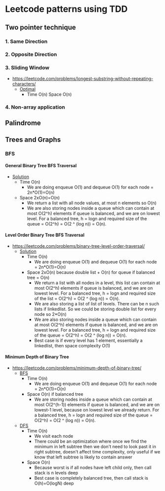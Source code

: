 # Leetcode patterns using TDD

## Two pointer technique
### 1. Same Direction
### 2. Opposite Direction
### 3. Sliding Window
- https://leetcode.com/problems/longest-substring-without-repeating-characters/
  - [Optimal](application/src/main/java/arraysStrings/slidingWindow/Q3_longestSubstringWithoutRepeatingCharacters/Solution.java)
    - Time O(n) Space O(n)
### 4. Non-array application
## Palindrome

## Trees and Graphs
### BFS
#### General Binary Tree BFS Traversal
- [Solution](application/src/main/java/treeGraphs/bfs/general_binaryTreeBFSTraversal/Solution.java)
  - Time O(n)
    - We are doing enqueue O(1) and dequeue O(1) for each node = 2n*O(1)=O(n)
  - Space 2xO(n)=O(n)
    - We return a list with all node values, at most n elements so O(n)
    - We are also storing nodes inside a queue which can contain at most O(2^h) elements if queue is balanced, and we are on lowest level. For a balanced tree, h = logn and required size of the queue = O(2^h) = O(2 ^ (log n)) = O(n).
#### Level Order Binary Tree BFS Traversal
- https://leetcode.com/problems/binary-tree-level-order-traversal/
  - [Solution](application/src/main/java/treeGraphs/bfs/Q102_binaryTreeLevelOrderTraversal/Solution.java)
    - Time O(n)
      - We are doing enqueue O(1) and dequeue O(1) for each node = 2n*O(1)=O(n)
    - Space 2xO(n) because double list + O(n) for queue if balanced tree = O(n)
      - We return a list with all nodes in a level, this list can contain at most O(2^h) elements if queue is balanced, and we are on lowest level. For a balanced tree, h = logn and required size of the list = O(2^h) = O(2 ^ (log n)) = O(n).
      - We are also storing a list of list of levels. There can be n such lists if linkedlist. So we could be storing double list for every node so 2*O(n)
      - We are also storing nodes inside a queue which can contain at most O(2^h) elements if queue is balanced, and we are on lowest level. For a balanced tree, h = logn and required size of the queue = O(2^h) = O(2 ^ (log n)) = O(n).
      - Best case is if every level has 1 element, essentially a linkedlist, then space complexity O(1)
#### Minimum Depth of Binary Tree
- https://leetcode.com/problems/minimum-depth-of-binary-tree/
  - [BFS](application/src/main/java/treeGraphs/bfs/Q111_minDepthOfBinaryTree/Solution_BFS.java)
    - Time O(n)
      - We are doing enqueue O(1) and dequeue O(1) for each node = 2n*O(1)=O(n)
    - Space O(n) if balanced tree
      - We are storing nodes inside a queue which can contain at most O(2^(h-1)) elements if queue is balanced, and we are on lowest-1 level, because on lowest level we already return. For a balanced tree, h = logn and required size of the queue = O(2^h) = O(2 ^ (log n)) = O(n).
  - [DFS](application/src/main/java/treeGraphs/bfs/Q111_minDepthOfBinaryTree/Solution_DFS.java)
    - Time O(n)
      - We visit each node
      - There could be an optimization where once we find the minimum in left subtree then we don't need to look past it in right subtree, doesn't affect time complexity, only useful if we know that left subtree is likely to contain answer
    - Space O(n)
      - Because worst is if all nodes have left child only, then call stack is n levels deep
      - Best case is completely balanced tree, then call stack is O(h)=O(logN) deep